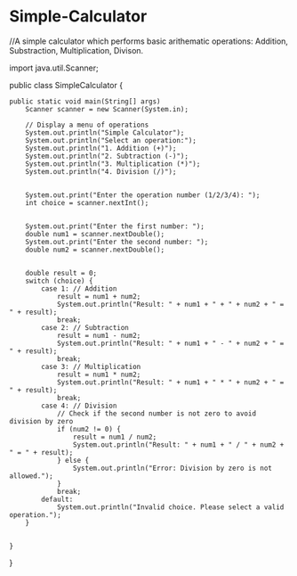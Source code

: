 # Simple-Calculator
//A simple calculator which performs basic arithematic operations: Addition, Substraction, Multiplication, Divison.


import java.util.Scanner;

public class SimpleCalculator {

    public static void main(String[] args)        
        Scanner scanner = new Scanner(System.in);

        // Display a menu of operations
        System.out.println("Simple Calculator");
        System.out.println("Select an operation:");
        System.out.println("1. Addition (+)");
        System.out.println("2. Subtraction (-)");
        System.out.println("3. Multiplication (*)");
        System.out.println("4. Division (/)");
        
       
        System.out.print("Enter the operation number (1/2/3/4): ");
        int choice = scanner.nextInt();

        
        System.out.print("Enter the first number: ");
        double num1 = scanner.nextDouble();
        System.out.print("Enter the second number: ");
        double num2 = scanner.nextDouble();

        
        double result = 0;
        switch (choice) {
            case 1: // Addition
                result = num1 + num2;
                System.out.println("Result: " + num1 + " + " + num2 + " = " + result);
                break;
            case 2: // Subtraction
                result = num1 - num2;
                System.out.println("Result: " + num1 + " - " + num2 + " = " + result);
                break;
            case 3: // Multiplication
                result = num1 * num2;
                System.out.println("Result: " + num1 + " * " + num2 + " = " + result);
                break;
            case 4: // Division
                // Check if the second number is not zero to avoid division by zero
                if (num2 != 0) {
                    result = num1 / num2;
                    System.out.println("Result: " + num1 + " / " + num2 + " = " + result);
                } else {
                    System.out.println("Error: Division by zero is not allowed.");
                }
                break;
            default:
                System.out.println("Invalid choice. Please select a valid operation.");
        }

       
    }
}


